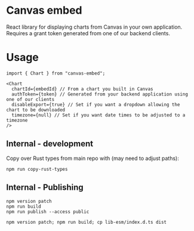 # Canvas embed

React library for displaying charts from Canvas in your own application. Requires a grant token generated from one of our backend clients.

# Usage

```
import { Chart } from "canvas-embed";

<Chart
  chartId={embedId} // From a chart you built in Canvas
  authToken={token} // Generated from your backend application using one of our clients
  disableExport={true} // Set if you want a dropdown allowing the chart to be downloaded
  timezone={null} // Set if you want date times to be adjusted to a timezone
/>
```

## Internal - development

Copy over Rust types from main repo with (may need to adjust paths):

```
npm run copy-rust-types
```

## Internal - Publishing

```
npm version patch
npm run build
npm run publish --access public
```

```
npm version patch; npm run build; cp lib-esm/index.d.ts dist
```